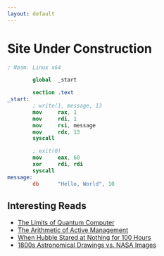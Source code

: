 ```yaml
---
layout: default
---
```


# [](#header-1) Site Under Construction


```nasm
; Nasm. Linux x64

        global  _start

        section .text
_start:
        ; write(1, message, 13
        mov     rax, 1                 
        mov     rdi, 1                 
        mov     rsi, message          
        mov     rdx, 13               
        syscall                       

        ; exit(0)
        mov     eax, 60               
        xor     rdi, rdi              
        syscall                       
message:
        db      "Hello, World", 10    

```
## [](#header-2)Interesting Reads

* [The Limits of Quantum Computer](http://www.cs.virginia.edu/~robins/The_Limits_of_Quantum_Computers.pdf)
* [The Arithmetic of Active Management](https://web.stanford.edu/~wfsharpe/art/active/active.htm)
* [When Hubble Stared at Nothing for 100 Hours](https://www.nationalgeographic.com/science/phenomena/2015/04/24/when-hubble-stared-at-nothing-for-100-hours/)
* [1800s Astronomical Drawings vs. NASA Images](https://www.nypl.org/blog/2016/08/19/1800s-astronomical-drawings)
